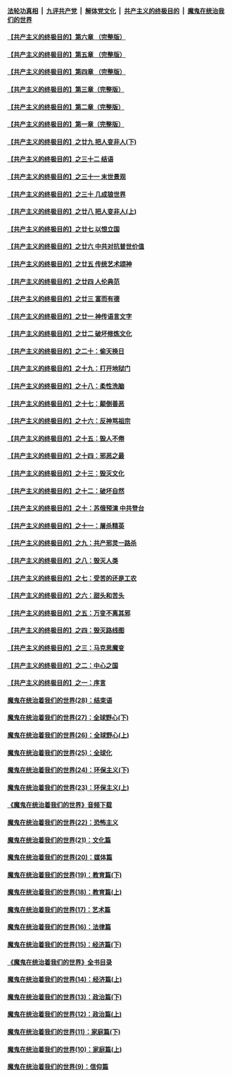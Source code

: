 

####  [法轮功真相](../../../../basic/blob/master/README.md?t=07070531) &nbsp;|&nbsp; [九评共产党](../../../../9ping.md/blob/master/README.md?t=07070531) &nbsp;|&nbsp; [解体党文化](../../../../jtdwh.md/blob/master/README.md?t=07070531)  &nbsp;|&nbsp; [共产主义的终极目的](../../../../gczydzjmd.md/blob/master/README.md?t=07070531) &nbsp;|&nbsp; [魔鬼在统治我们的世界](../../../../mgztzwmdsj.md/blob/master/README.md?t=07070531) 

#### [【共产主义的终极目的】第六章 （完整版）](../pages/nsc422/n11428913.md?t=07070531) 

#### [【共产主义的终极目的】第五章 （完整版）](../pages/nsc422/n11428912.md?t=07070531) 

#### [【共产主义的终极目的】第四章 （完整版）](../pages/nsc422/n11428907.md?t=07070531) 

#### [【共产主义的终极目的】第三章（完整版）](../pages/nsc422/n11428848.md?t=07070531) 

#### [【共产主义的终极目的】第二章（完整版）](../pages/nsc422/n11428831.md?t=07070531) 

#### [【共产主义的终极目的】第一章（完整版）](../pages/nsc422/n11417651.md?t=07070531) 

#### [【共产主义的终极目的】之廿九 把人变非人(下)](../pages/nsc422/n11344140.md?t=07070531) 

#### [【共产主义的终极目的】之三十二 结语](../pages/nsc422/n11360535.md?t=07070531) 

#### [【共产主义的终极目的】之三十一 末世景观](../pages/nsc422/n11351129.md?t=07070531) 

#### [【共产主义的终极目的】之三十 几成狼世界](../pages/nsc422/n11348280.md?t=07070531) 

#### [【共产主义的终极目的】之廿八 把人变非人(上)](../pages/nsc422/n11340492.md?t=07070531) 

#### [【共产主义的终极目的】之廿七 以恨立国](../pages/nsc422/n11336944.md?t=07070531) 

#### [【共产主义的终极目的】之廿六 中共对抗普世价值](../pages/nsc422/n11324785.md?t=07070531) 

#### [【共产主义的终极目的】之廿五 传统艺术颂神](../pages/nsc422/n11296396.md?t=07070531) 

#### [【共产主义的终极目的】之廿四 人伦典范](../pages/nsc422/n11296397.md?t=07070531) 

#### [【共产主义的终极目的】之廿三 富而有德](../pages/nsc422/n11283598.md?t=07070531) 

#### [【共产主义的终极目的】之廿一 神传语言文字](../pages/nsc422/n11263265.md?t=07070531) 

#### [【共产主义的终极目的】之廿二 破坏修炼文化](../pages/nsc422/n11245728.md?t=07070531) 

#### [【共产主义的终极目的】之二十：偷天换日](../pages/nsc422/n11238846.md?t=07070531) 

#### [【共产主义的终极目的】之十九：打开地狱门](../pages/nsc422/n11206376.md?t=07070531) 

#### [【共产主义的终极目的】之十八：柔性洗脑](../pages/nsc422/n11199994.md?t=07070531) 

#### [【共产主义的终极目的】之十七：颠倒善恶](../pages/nsc422/n11179782.md?t=07070531) 

#### [【共产主义的终极目的】之十六：反神骂祖宗](../pages/nsc422/n11166798.md?t=07070531) 

#### [【共产主义的终极目的】之十五：毁人不倦](../pages/nsc422/n11166792.md?t=07070531) 

#### [【共产主义的终极目的】之十四：邪恶之最](../pages/nsc422/n11150249.md?t=07070531) 

#### [【共产主义的终极目的】之十三：毁灭文化](../pages/nsc422/n11135227.md?t=07070531) 

#### [【共产主义的终极目的】之十二：破坏自然](../pages/nsc422/n11135214.md?t=07070531) 

#### [【共产主义的终极目的】之十：苏俄预演 中共登台](../pages/nsc422/n11118424.md?t=07070531) 

#### [【共产主义的终极目的】之十一：屠杀精英](../pages/nsc422/n11118442.md?t=07070531) 

#### [【共产主义的终极目的】之九：共产邪灵一路杀](../pages/nsc422/n11114139.md?t=07070531) 

#### [【共产主义的终极目的】之八：毁灭人类](../pages/nsc422/n11108503.md?t=07070531) 

#### [【共产主义的终极目的】之七：受苦的还是工农](../pages/nsc422/n11101809.md?t=07070531) 

#### [【共产主义的终极目的】之六：甜头和苦头](../pages/nsc422/n11096971.md?t=07070531) 

#### [【共产主义的终极目的】之五：万变不离其邪](../pages/nsc422/n11091285.md?t=07070531) 

#### [【共产主义的终极目的】之四：毁灭路线图](../pages/nsc422/n11086284.md?t=07070531) 

#### [【共产主义的终极目的】之三：马克思魔变](../pages/nsc422/n11061941.md?t=07070531) 

#### [【共产主义的终极目的】之二：中心之国](../pages/nsc422/n11047728.md?t=07070531) 

#### [【共产主义的终极目的】之一：序言](../pages/nsc422/n11086077.md?t=07070531) 

#### [魔鬼在统治着我们的世界(28)：结束语](../pages/nsc422/n10936246.md?t=07070531) 

#### [魔鬼在统治着我们的世界(27)：全球野心(下)](../pages/nsc422/n10928319.md?t=07070531) 

#### [魔鬼在统治着我们的世界(26)：全球野心(上)](../pages/nsc422/n10900318.md?t=07070531) 

#### [魔鬼在统治着我们的世界(25)：全球化](../pages/nsc422/n10788205.md?t=07070531) 

#### [魔鬼在统治着我们的世界(24)：环保主义(下)](../pages/nsc422/n10695307.md?t=07070531) 

#### [魔鬼在统治着我们的世界(23)：环保主义(上)](../pages/nsc422/n10688613.md?t=07070531) 

#### [《魔鬼在统治着我们的世界》音频下载](../pages/nsc422/n10635553.md?t=07070531) 

#### [魔鬼在统治着我们的世界(22)：恐怖主义](../pages/nsc422/n10614727.md?t=07070531) 

#### [魔鬼在统治着我们的世界(21)：文化篇](../pages/nsc422/n10597706.md?t=07070531) 

#### [魔鬼在统治着我们的世界(20)：媒体篇](../pages/nsc422/n10586579.md?t=07070531) 

#### [魔鬼在统治着我们的世界(19)：教育篇(下)](../pages/nsc422/n10564808.md?t=07070531) 

#### [魔鬼在统治着我们的世界(18)：教育篇(上)](../pages/nsc422/n10526970.md?t=07070531) 

#### [魔鬼在统治着我们的世界(17)：艺术篇](../pages/nsc422/n10499093.md?t=07070531) 

#### [魔鬼在统治着我们的世界(16)：法律篇](../pages/nsc422/n10485969.md?t=07070531) 

#### [魔鬼在统治着我们的世界(15)：经济篇(下)](../pages/nsc422/n10469975.md?t=07070531) 

#### [《魔鬼在统治着我们的世界》全书目录](../pages/nsc422/n10464261.md?t=07070531) 

#### [魔鬼在统治着我们的世界(14)：经济篇(上)](../pages/nsc422/n10457370.md?t=07070531) 

#### [魔鬼在统治着我们的世界(13)：政治篇(下)](../pages/nsc422/n10448270.md?t=07070531) 

#### [魔鬼在统治着我们的世界(12)：政治篇(上)](../pages/nsc422/n10444576.md?t=07070531) 

#### [魔鬼在统治着我们的世界(11)：家庭篇(下)](../pages/nsc422/n10440961.md?t=07070531) 

#### [魔鬼在统治着我们的世界(10)：家庭篇(上)](../pages/nsc422/n10435448.md?t=07070531) 

#### [魔鬼在统治着我们的世界(9)：信仰篇](../pages/nsc422/n10432159.md?t=07070531) 

